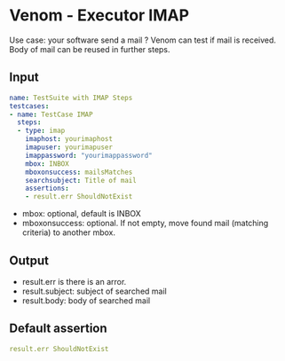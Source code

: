 # Venom - Executor IMAP

Use case: your software send a mail  ?
Venom can test if mail is received. Body of mail can be reused in further steps.

## Input

```yaml
name: TestSuite with IMAP Steps
testcases:
- name: TestCase IMAP
  steps:
  - type: imap
    imaphost: yourimaphost
    imapuser: yourimapuser
    imappassword: "yourimappassword"
    mbox: INBOX
    mboxonsuccess: mailsMatches
    searchsubject: Title of mail
    assertions:
    - result.err ShouldNotExist
```

* mbox: optional, default is INBOX
* mboxonsuccess: optional. If not empty, move found mail (matching criteria) to another mbox.

## Output

* result.err is there is an arror.
* result.subject: subject of searched mail
* result.body: body of searched mail

## Default assertion

```yaml
result.err ShouldNotExist
```
